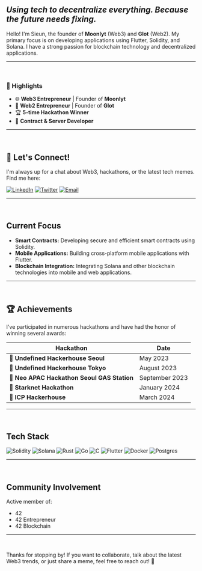 ## *Using tech to decentralize everything. Because the future needs fixing.*

Hello! I'm Sieun, the founder of **Moonlyt** (Web3) and **Glot** (Web2). My primary focus is on developing applications using Flutter, Solidity, and Solana. I have a strong passion for blockchain technology and decentralized applications.

---
<br/>

### 🌟 Highlights

- 🌐 **Web3 Entrepreneur** | Founder of **Moonlyt**
- 💼 **Web2 Entrepreneur** | Founder of **Glot**
- 🏆 **5-time Hackathon Winner**
- 💼 **Contract & Server Developer**

---
<br/>

## 💬 Let's Connect!

I'm always up for a chat about Web3, hackathons, or the latest tech memes. Find me here:

[![LinkedIn](https://img.shields.io/badge/LinkedIn-Profile-blue?style=for-the-badge&logo=linkedin)](https://www.linkedin.com/in/sieun-lim-38474522a/)
[![Twitter](https://img.shields.io/badge/Twitter-@moonlyt_net-blue?style=for-the-badge&logo=twitter)](https://twitter.com/moonlyt_net)
[![Email](https://img.shields.io/badge/Email-Contact-blue?style=for-the-badge&logo=gmail)](mailto:siniim0124@gmail.com)

---
<br/>

## Current Focus

- **Smart Contracts:** Developing secure and efficient smart contracts using Solidity.
- **Mobile Applications:** Building cross-platform mobile applications with Flutter.
- **Blockchain Integration:** Integrating Solana and other blockchain technologies into mobile and web applications.

---
<br/>

## 🏆 Achievements

I've participated in numerous hackathons and have had the honor of winning several awards:

| Hackathon                                  | Date              |
|--------------------------------------------|-------------------|
| 🥇 **Undefined Hackerhouse Seoul**         | May 2023          |
| 🥇 **Undefined Hackerhouse Tokyo**         | August 2023       |
| 🥇 **Neo APAC Hackathon Seoul GAS Station**| September 2023    |
| 🥇 **Starknet Hackathon**                  | January 2024      |
| 🥇 **ICP Hackerhouse**                     | March 2024        |

---
<br/>

## Tech Stack

![Solidity](https://img.shields.io/badge/Solidity-363636?style=for-the-badge&logo=solidity&logoColor=white)
![Solana](https://img.shields.io/badge/Solana-4E44CE?style=for-the-badge&logo=solana&logoColor=white)
![Rust](https://img.shields.io/badge/Rust-000000?style=for-the-badge&logo=rust&logoColor=white)
![Go](https://img.shields.io/badge/Go-00ADD8?style=for-the-badge&logo=go&logoColor=white)
![C](https://img.shields.io/badge/C-A8B9CC?style=for-the-badge&logo=c&logoColor=white)
![Flutter](https://img.shields.io/badge/Flutter-02569B?style=for-the-badge&logo=flutter&logoColor=white)
![Docker](https://img.shields.io/badge/Docker-2496ED?style=for-the-badge&logo=docker&logoColor=white)
![Postgres](https://img.shields.io/badge/Postgres-336791?style=for-the-badge&logo=postgresql&logoColor=white)

---
<br/>

## Community Involvement

Active member of:
- 42
- 42 Entrepreneur
- 42 Blockchain

---
<br/>

Thanks for stopping by! If you want to collaborate, talk about the latest Web3 trends, or just share a meme, feel free to reach out! 🚀
